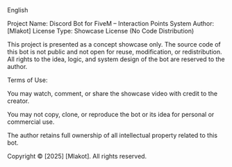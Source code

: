 English

Project Name: Discord Bot for FiveM – Interaction Points System
Author: [Mlakot]
License Type: Showcase License (No Code Distribution)

This project is presented as a concept showcase only.
The source code of this bot is not public and not open for reuse, modification, or redistribution.
All rights to the idea, logic, and system design of the bot are reserved to the author.

Terms of Use:

You may watch, comment, or share the showcase video with credit to the creator.

You may not copy, clone, or reproduce the bot or its idea for personal or commercial use.

The author retains full ownership of all intellectual property related to this bot.

Copyright © [2025] [Mlakot]. All rights reserved.
